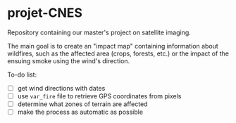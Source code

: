 # projet-CNES

Repository containing our master's project on satellite imaging.

The main goal is to create an "impact map" containing information about wildfires, such as the affected area (crops, forests, etc.) or the impact of the ensuing smoke using the wind's direction.

To-do list:

- [ ] get wind directions with dates
- [ ] use `var_fire` file to retrieve GPS coordinates from pixels
- [ ] determine what zones of terrain are affected
- [ ] make the process as automatic as possible
